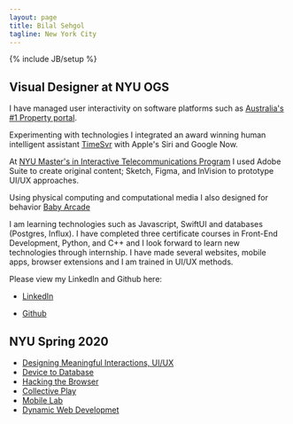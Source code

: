 ```yaml
---
layout: page
title: Bilal Sehgol
tagline: New York City
---
```

{% include JB/setup %}

## Visual Designer at NYU OGS

I have managed user interactivity on software platforms such as [Australia's #1 Property portal](https://realestate.com.au).

Experimenting with technologies I integrated an award winning human intelligent assistant [TimeSvr](https://www.timesvr.com) with Apple's Siri and Google Now.

At [NYU Master's in Interactive Telecommunications Program](https://tisch.nyu.edu/itp) I used Adobe Suite to create original content; Sketch, Figma, and InVision to prototype UI/UX approaches.

Using physical computing and computational media I also designed for behavior [Baby Arcade](https://docs.google.com/presentation/d/1B6X02WgVRav2-ldXhJka9qMu80qopMIVvaj4LvIbGTU/edit#slide=id.p)

I am learning technologies such as Javascript, SwiftUI and databases (Postgres, Influx). I have completed three certificate courses in Front-End Development, Python, and C++ and I look forward to learn new technologies through internship. I have made several websites, mobile apps, browser extensions and I am trained in UI/UX methods.
 
Please view my LinkedIn and Github here: 
- [LinkedIn](https://www.linkedin.com/in/bilalsehgol/)

- [Github](https://github.com/bsehgol)


## NYU Spring 2020

 - [Designing Meaningful Interactions, UI/UX](dmi)
 - [Device to Database](devicetodatabase)
 - [Hacking the Browser](https://github.com/bsehgol/hackingthebrowser)
 - [Collective Play](https://github.com/bsehgol/collectiveplay)
 - [Mobile Lab](mobilelab)
 - [Dynamic Web Developmet](https://github.com/bsehgol/dwd)
